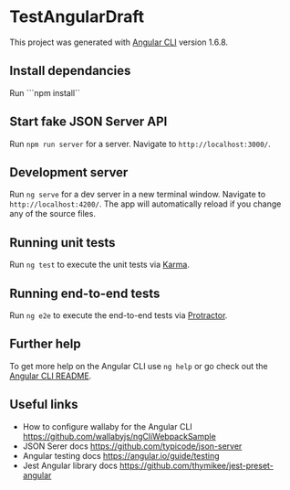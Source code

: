 # TestAngularDraft

This project was generated with [Angular CLI](https://github.com/angular/angular-cli) version 1.6.8.

## Install dependancies

Run ```npm install``

## Start fake JSON Server API

Run `npm run server` for a server. Navigate to `http://localhost:3000/`.

## Development server

Run `ng serve` for a dev server in a new terminal window. Navigate to `http://localhost:4200/`. The app will automatically reload if you change any of the source files.

## Running unit tests

Run `ng test` to execute the unit tests via [Karma](https://karma-runner.github.io).

## Running end-to-end tests

Run `ng e2e` to execute the end-to-end tests via [Protractor](http://www.protractortest.org/).

## Further help

To get more help on the Angular CLI use `ng help` or go check out the [Angular CLI README](https://github.com/angular/angular-cli/blob/master/README.md).


## Useful links
- How to configure wallaby for the Angular CLI https://github.com/wallabyjs/ngCliWebpackSample
- JSON Serer docs https://github.com/typicode/json-server
- Angular testing docs https://angular.io/guide/testing
- Jest Angular library docs https://github.com/thymikee/jest-preset-angular